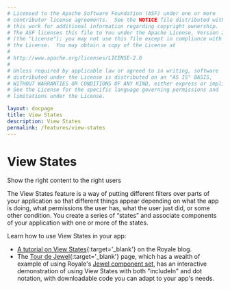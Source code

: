 ```yaml
---
# Licensed to the Apache Software Foundation (ASF) under one or more
# contributor license agreements.  See the NOTICE file distributed with
# this work for additional information regarding copyright ownership.
# The ASF licenses this file to You under the Apache License, Version 2.0
# (the "License"); you may not use this file except in compliance with
# the License.  You may obtain a copy of the License at
# 
# http://www.apache.org/licenses/LICENSE-2.0
# 
# Unless required by applicable law or agreed to in writing, software
# distributed under the License is distributed on an "AS IS" BASIS,
# WITHOUT WARRANTIES OR CONDITIONS OF ANY KIND, either express or implied.
# See the License for the specific language governing permissions and
# limitations under the License.

layout: docpage
title: View States
description: View States
permalink: /features/view-states
---
```


# View States

Show the right content to the right users

The View States feature is a way of putting different filters over parts of your application so that different things appear depending on what the app is doing, what permissions the user has, what the user just did, or some other condition. You create a series of “states” and associate components of your application with one or more of the states. 

Learn how to use View States in your app:

 * [A tutorial on View States](https://royale.apache.org/using-view-states-to-show-or-hide-content){:target='_blank'} on the Royale blog.
 * The [Tour de Jewel](https://royale.apache.org/tourdejewel){:target='_blank'} page, which has a wealth of example of using Royale's [Jewel component set](/component-sets/jewel), has an interactive demonstration of using View States with both "includeIn" and dot notation, with downloadable code you can adapt to your app's needs.

